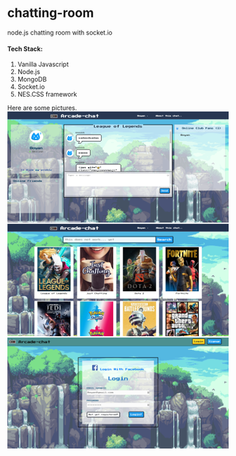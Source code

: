 # chatting-room

node.js chatting room with socket.io

#### Tech Stack:

1. Vanilla Javascript
2. Node.js
3. MongoDB
4. Socket.io
5. NES.CSS framework

Here are some pictures.
![](ReadmeImg/chattingRoom.png)
![](ReadmeImg/homepage.png)
![](ReadmeImg/mainpage.png)
